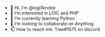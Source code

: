 - 👋 Hi, I’m @logi1knobe
- 👀 I’m interested in LOIC and PHP
- 🌱 I’m currently learning Python
- 💞️ I’m looking to collaborate on Anything
- 📫 How to reach me: Tree#1675 on discord

<!---
logi1knobe/logi1knobe is a dumbass who does programming.
--->
